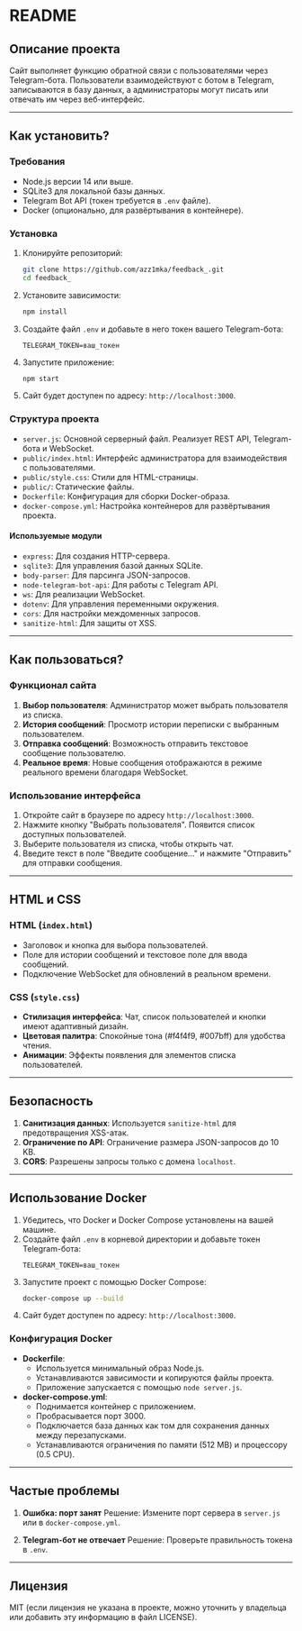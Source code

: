 # README

## Описание проекта
Сайт выполняет функцию обратной связи с пользователями через Telegram-бота. Пользователи взаимодействуют с ботом в Telegram, записываются в базу данных, а администраторы могут писать или отвечать им через веб-интерфейс.

---

## Как установить?

### Требования
- Node.js версии 14 или выше.
- SQLite3 для локальной базы данных.
- Telegram Bot API (токен требуется в `.env` файле).
- Docker (опционально, для развёртывания в контейнере).

### Установка
1. Клонируйте репозиторий:
   ```bash
   git clone https://github.com/azz1mka/feedback_.git
   cd feedback_
   ```
2. Установите зависимости:
   ```bash
   npm install
   ```
3. Создайте файл `.env` и добавьте в него токен вашего Telegram-бота:
   ```env
   TELEGRAM_TOKEN=ваш_токен
   ```
4. Запустите приложение:
   ```bash
   npm start
   ```
5. Сайт будет доступен по адресу: `http://localhost:3000`.

### Структура проекта
- `server.js`: Основной серверный файл. Реализует REST API, Telegram-бота и WebSocket.
- `public/index.html`: Интерфейс администратора для взаимодействия с пользователями.
- `public/style.css`: Стили для HTML-страницы.
- `public/`: Статические файлы.
- `Dockerfile`: Конфигурация для сборки Docker-образа.
- `docker-compose.yml`: Настройка контейнеров для развёртывания проекта.

#### Используемые модули
- `express`: Для создания HTTP-сервера.
- `sqlite3`: Для управления базой данных SQLite.
- `body-parser`: Для парсинга JSON-запросов.
- `node-telegram-bot-api`: Для работы с Telegram API.
- `ws`: Для реализации WebSocket.
- `dotenv`: Для управления переменными окружения.
- `cors`: Для настройки междоменных запросов.
- `sanitize-html`: Для защиты от XSS.

---

## Как пользоваться?

### Функционал сайта
1. **Выбор пользователя**: Администратор может выбрать пользователя из списка.
2. **История сообщений**: Просмотр истории переписки с выбранным пользователем.
3. **Отправка сообщений**: Возможность отправить текстовое сообщение пользователю.
4. **Реальное время**: Новые сообщения отображаются в режиме реального времени благодаря WebSocket.

### Использование интерфейса
1. Откройте сайт в браузере по адресу `http://localhost:3000`.
2. Нажмите кнопку "Выбрать пользователя". Появится список доступных пользователей.
3. Выберите пользователя из списка, чтобы открыть чат.
4. Введите текст в поле "Введите сообщение..." и нажмите "Отправить" для отправки сообщения.

---

## HTML и CSS

### HTML (`index.html`)
- Заголовок и кнопка для выбора пользователей.
- Поле для истории сообщений и текстовое поле для ввода сообщений.
- Подключение WebSocket для обновлений в реальном времени.

### CSS (`style.css`)
- **Стилизация интерфейса**: Чат, список пользователей и кнопки имеют адаптивный дизайн.
- **Цветовая палитра**: Спокойные тона (#f4f4f9, #007bff) для удобства чтения.
- **Анимации**: Эффекты появления для элементов списка пользователей.

---

## Безопасность
1. **Санитизация данных**: Используется `sanitize-html` для предотвращения XSS-атак.
2. **Ограничение по API**: Ограничение размера JSON-запросов до 10 KB.
3. **CORS**: Разрешены запросы только с домена `localhost`.

---

## Использование Docker
1. Убедитесь, что Docker и Docker Compose установлены на вашей машине.
2. Создайте файл `.env` в корневой директории и добавьте токен Telegram-бота:
   ```env
   TELEGRAM_TOKEN=ваш_токен
   ```
3. Запустите проект с помощью Docker Compose:
   ```bash
   docker-compose up --build
   ```
4. Сайт будет доступен по адресу: `http://localhost:3000`.

### Конфигурация Docker
- **Dockerfile**:
  - Используется минимальный образ Node.js.
  - Устанавливаются зависимости и копируются файлы проекта.
  - Приложение запускается с помощью `node server.js`.
- **docker-compose.yml**:
  - Поднимается контейнер с приложением.
  - Пробрасывается порт 3000.
  - Подключается база данных как том для сохранения данных между перезапусками.
  - Устанавливаются ограничения по памяти (512 MB) и процессору (0.5 CPU).

---

## Частые проблемы
1. **Ошибка: порт занят**
   Решение: Измените порт сервера в `server.js` или в `docker-compose.yml`.

2. **Telegram-бот не отвечает**
   Решение: Проверьте правильность токена в `.env`.

---

## Лицензия
MIT (если лицензия не указана в проекте, можно уточнить у владельца или добавить эту информацию в файл LICENSE).

